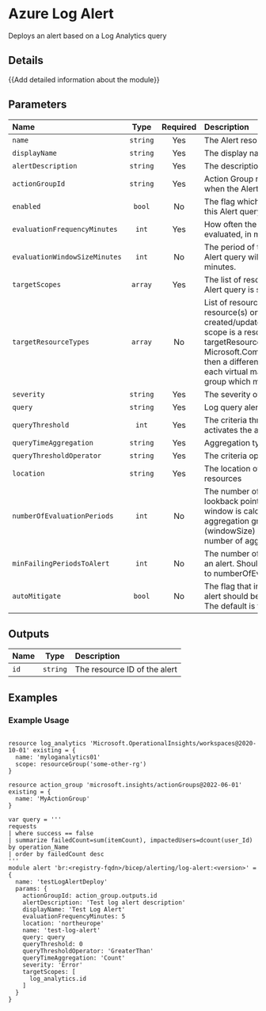 # Azure Log Alert

Deploys an alert based on a Log Analytics query

## Details

{{Add detailed information about the module}}

## Parameters

| Name                          | Type     | Required | Description                                                                                                                                                                                                                                                                                                          |
| :---------------------------- | :------: | :------: | :------------------------------------------------------------------------------------------------------------------------------------------------------------------------------------------------------------------------------------------------------------------------------------------------------------------- |
| `name`                        | `string` | Yes      | The Alert resource name.                                                                                                                                                                                                                                                                                             |
| `displayName`                 | `string` | Yes      | The display name of the Alert rule.                                                                                                                                                                                                                                                                                  |
| `alertDescription`            | `string` | Yes      | The description of the alert                                                                                                                                                                                                                                                                                         |
| `actionGroupId`               | `string` | Yes      | Action Group resource Id to invoke when the Alert fires.                                                                                                                                                                                                                                                             |
| `enabled`                     | `bool`   | No       | The flag which indicates whether this Alert query is enabled                                                                                                                                                                                                                                                         |
| `evaluationFrequencyMinutes`  | `int`    | Yes      | How often the Alert query is evaluated, in minutes.                                                                                                                                                                                                                                                                  |
| `evaluationWindowSizeMinutes` | `int`    | No       | The period of time on which the Alert query will be executed, in minutes.                                                                                                                                                                                                                                            |
| `targetScopes`                | `array`  | Yes      | The list of resource id's that this Alert query is scoped to.                                                                                                                                                                                                                                                        |
| `targetResourceTypes`         | `array`  | No       | List of resource type of the target resource(s) on which the alert is created/updated. For example if the scope is a resource group and targetResourceTypes is Microsoft.Compute/virtualMachines, then a different alert will be fired for each virtual machine in the resource group which meet the alert criteria. |
| `severity`                    | `string` | Yes      | The severity of the alert.                                                                                                                                                                                                                                                                                           |
| `query`                       | `string` | Yes      | Log query alert                                                                                                                                                                                                                                                                                                      |
| `queryThreshold`              | `int`    | Yes      | The criteria threshold value that activates the alert.                                                                                                                                                                                                                                                               |
| `queryTimeAggregation`        | `string` | Yes      | Aggregation type.                                                                                                                                                                                                                                                                                                    |
| `queryThresholdOperator`      | `string` | Yes      | The criteria operator.                                                                                                                                                                                                                                                                                               |
| `location`                    | `string` | Yes      | The location of the deployed resources                                                                                                                                                                                                                                                                               |
| `numberOfEvaluationPeriods`   | `int`    | No       | The number of aggregated lookback points. The lookback time window is calculated based on the aggregation granularity (windowSize) and the selected number of aggregated points.                                                                                                                                     |
| `minFailingPeriodsToAlert`    | `int`    | No       | The number of violations to trigger an alert. Should be smaller or equal to numberOfEvaluationPeriods.                                                                                                                                                                                                               |
| `autoMitigate`                | `bool`   | No       | The flag that indicates whether the alert should be auto resolved or not. The default is true.                                                                                                                                                                                                                       |

## Outputs

| Name | Type     | Description                  |
| :--- | :------: | :--------------------------- |
| `id` | `string` | The resource ID of the alert |

## Examples

### Example Usage

```bicep

resource log_analytics 'Microsoft.OperationalInsights/workspaces@2020-10-01' existing = {
  name: 'myloganalytics01'
  scope: resourceGroup('some-other-rg')
}

resource action_group 'microsoft.insights/actionGroups@2022-06-01' existing = {
  name: 'MyActionGroup'
}

var query = '''
requests
| where success == false
| summarize failedCount=sum(itemCount), impactedUsers=dcount(user_Id) by operation_Name
| order by failedCount desc
'''
module alert 'br:<registry-fqdn>/bicep/alerting/log-alert:<version>' = {
  name: 'testLogAlertDeploy'
  params: {
    actionGroupId: action_group.outputs.id
    alertDescription: 'Test log alert description'
    displayName: 'Test Log Alert'
    evaluationFrequencyMinutes: 5
    location: 'northeurope'
    name: 'test-log-alert'
    query: query
    queryThreshold: 0
    queryThresholdOperator: 'GreaterThan'
    queryTimeAggregation: 'Count'
    severity: 'Error'
    targetScopes: [
      log_analytics.id
    ]
  }
}
```